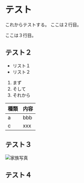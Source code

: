 # テスト
これからテストする。
ここは２行目。

ここは３行目。
## テスト２
- リスト１
- リスト２

1. まず
1. そして
1. それから

|種類|内容
|--|--
| a |  bbb
| c | xxx


## テスト３
![家族写真](image/IMG_2022.jpg)

## テスト４
